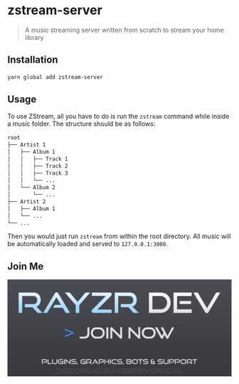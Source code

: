 # zstream-server

> A music streaming server written from scratch to stream your home library

## Installation

```bash
yarn global add zstream-server
```

## Usage

To use ZStream, all you have to do is run the `zstream` command while inside a music folder. The structure should be as follows:

```
root
├── Artist 1
│   ├── Album 1
│   │   ├── Track 1
│   │   ├── Track 2
│   │   ├── Track 3
│   │   └── ...
│   └── Album 2
│       └── ...
├── Artist 2
│   ├── Album 1
│   └── ...
└── ...
```

Then you would just run `zstream` from within the root directory. All music will be automatically loaded and served to `127.0.0.1:3000`.

## Join Me
[![Discord Badge](https://github.com/Rayzr522/ProjectResources/raw/master/RayzrDev/badge-small.png)](https://discord.io/rayzrdevofficial)